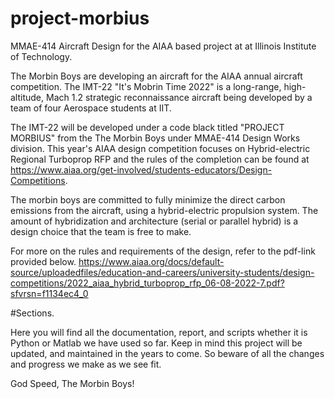 # project-morbius
MMAE-414 Aircraft Design for the AIAA based project at at Illinois Institute of Technology. 

The Morbin Boys are developing an aircraft for the AIAA annual aircraft competition. The IMT-22 "It's Mobrin Time 2022" is a long-range, high-altitude, Mach 1.2 strategic reconnaissance aircraft being developed by a team of four Aerospace students at IIT.

The IMT-22 will be developed under a code black titled "PROJECT MORBIUS" from the The Morbin Boys under MMAE-414 Design Works division. This year's AIAA design competition focuses on Hybrid-electric Regional Turboprop RFP and the rules of the completion can be found at https://www.aiaa.org/get-involved/students-educators/Design-Competitions. 

The morbin boys are committed to fully minimize the direct carbon emissions from the aircraft, using a hybrid-electric propulsion system. The amount of hybridization and architecture (serial or parallel hybrid) is a design choice that the team is free to make.

For more on the rules and requirements of the design, refer to the pdf-link provided below. 
https://www.aiaa.org/docs/default-source/uploadedfiles/education-and-careers/university-students/design-competitions/2022_aiaa_hybrid_turboprop_rfp_06-08-2022-7.pdf?sfvrsn=f1134ec4_0


#Sections.

Here you will find all the documentation, report, and scripts whether it is Python or Matlab we have used so far. Keep in mind this project will be updated, and maintained in the years to come. So beware of all the changes and progress we make as we see fit.

God Speed, 
The Morbin Boys!
 

